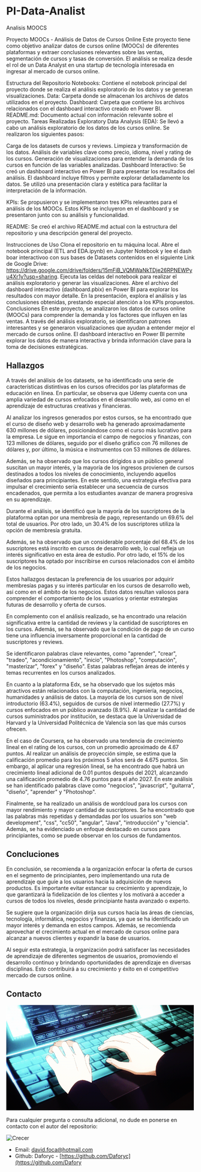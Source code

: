 # PI-Data-Analist
Analisis MOOCS

Proyecto MOOCs - Análisis de Datos de Cursos Online
Este proyecto tiene como objetivo analizar datos de cursos online (MOOCs) de diferentes plataformas y extraer conclusiones relevantes sobre las ventas, segmentación de cursos y tasas de conversión. El análisis se realiza desde el rol de un Data Analyst en una startup de tecnología interesada en ingresar al mercado de cursos online.

Estructura del Repositorio
Notebooks: Contiene el notebook principal del proyecto donde se realiza el análisis exploratorio de los datos y se generan visualizaciones.
Data: Carpeta donde se almacenan los archivos de datos utilizados en el proyecto.
Dashboard: Carpeta que contiene los archivos relacionados con el dashboard interactivo creado en Power BI.
README.md: Documento actual con información relevante sobre el proyecto.
Tareas Realizadas
Exploratory Data Analysis (EDA): Se llevó a cabo un análisis exploratorio de los datos de los cursos online. Se realizaron los siguientes pasos:

Carga de los datasets de cursos y reviews.
Limpieza y transformación de los datos.
Análisis de variables clave como precio, idioma, nivel y rating de los cursos.
Generación de visualizaciones para entender la demanda de los cursos en función de las variables analizadas.
Dashboard Interactivo: Se creó un dashboard interactivo en Power BI para presentar los resultados del análisis. El dashboard incluye filtros y permite explorar detalladamente los datos. Se utilizó una presentación clara y estética para facilitar la interpretación de la información.

KPIs: Se propusieron y se implementaron tres KPIs relevantes para el análisis de los MOOCs. Estos KPIs se incluyeron en el dashboard y se presentaron junto con su análisis y funcionalidad.

README: Se creó el archivo README.md actual con la estructura del repositorio y una descripción general del proyecto.

Instrucciones de Uso
Clona el repositorio en tu máquina local.
Abre el notebook principal (ETL and EDA.ipynb) en Jupyter Notebook y lee el dash boar interactivoo con sus bases de Datasets contenidos en el siguiente Link de Google Drive: https://drive.google.com/drive/folders/15mFiB_VQMWaNkTDje26RPNEWPyu4Xr1y?usp=sharing.
Ejecuta las celdas del notebook para realizar el análisis exploratorio y generar las visualizaciones.
Abre el archivo del dashboard interactivo (dashboard.pbix) en Power BI para explorar los resultados con mayor detalle.
En la presentación, explora el análisis y las conclusiones obtenidas, prestando especial atención a los KPIs propuestos.
Conclusiones
En este proyecto, se analizaron los datos de cursos online (MOOCs) para comprender la demanda y los factores que influyen en las ventas. A través del análisis exploratorio, se identificaron patrones interesantes y se generaron visualizaciones que ayudan a entender mejor el mercado de cursos online. El dashboard interactivo en Power BI permite explorar los datos de manera interactiva y brinda información clave para la toma de decisiones estratégicas.

## Hallazgos 


A través del análisis de los datasets, se ha identificado una serie de características distintivas en los cursos ofrecidos por las plataformas de educación en línea. En particular, se observa que Udemy cuenta con una amplia variedad de cursos enfocados en el desarrollo web, así como en el aprendizaje de estructuras creativas y financieras.

Al analizar los ingresos generados por estos cursos, se ha encontrado que el curso de diseño web y desarrollo web ha generado aproximadamente 630 millones de dólares, posicionándose como el curso más lucrativo para la empresa. Le sigue en importancia el campo de negocios y finanzas, con 123 millones de dólares, seguido por el diseño gráfico con 76 millones de dólares y, por último, la música e instrumentos con 53 millones de dólares.

Además, se ha observado que los cursos dirigidos a un público general suscitan un mayor interés, y la mayoría de los ingresos provienen de cursos destinados a todos los niveles de conocimiento, incluyendo aquellos diseñados para principiantes. En este sentido, una estrategia efectiva para impulsar el crecimiento sería establecer una secuencia de cursos encadenados, que permita a los estudiantes avanzar de manera progresiva en su aprendizaje.

Durante el análisis, se identificó que la mayoría de los suscriptores de la plataforma optan por una membresía de pago, representando un 69.6% del total de usuarios. Por otro lado, un 30.4% de los suscriptores utiliza la opción de membresía gratuita.

Además, se ha observado que un considerable porcentaje del 68.4% de los suscriptores está inscrito en cursos de desarrollo web, lo cual refleja un interés significativo en esta área de estudio. Por otro lado, el 15% de los suscriptores ha optado por inscribirse en cursos relacionados con el ámbito de los negocios.

Estos hallazgos destacan la preferencia de los usuarios por adquirir membresías pagas y su interés particular en los cursos de desarrollo web, así como en el ámbito de los negocios. Estos datos resultan valiosos para comprender el comportamiento de los usuarios y orientar estrategias futuras de desarrollo y oferta de cursos.

En complemento con el análisis realizado, se ha encontrado una relación significativa entre la cantidad de reviews y la cantidad de suscriptores en los cursos. Además, se ha observado que la condición de pago de un curso tiene una influencia inversamente proporcional en la cantidad de suscriptores y reviews.

Se identificaron palabras clave relevantes, como "aprender", "crear", "tradeo", "acondicionamiento", "inicio", "Photoshop", "computación", "masterizar", "forex" y "diseño". Estas palabras reflejan áreas de interés y temas recurrentes en los cursos analizados.

En cuanto a la plataforma Edx, se ha observado que los sujetos más atractivos están relacionados con la computación, ingeniería, negocios, humanidades y análisis de datos. La mayoría de los cursos son de nivel introductorio (63.4%), seguidos de cursos de nivel intermedio (27.7%) y cursos enfocados en un público avanzado (8.9%). Al analizar la cantidad de cursos suministrados por institución, se destaca que la Universidad de Harvard y la Universidad Politécnica de Valencia son las que más cursos ofrecen.

En el caso de Coursera, se ha observado una tendencia de crecimiento lineal en el rating de los cursos, con un promedio aproximado de 4.67 puntos. Al realizar un análisis de proyección simple, se estima que la calificación promedio para los próximos 5 años será de 4.675 puntos. Sin embargo, al aplicar una regresión lineal, se ha encontrado que habrá un crecimiento lineal adicional de 0.01 puntos después del 2021, alcanzando una calificación promedio de 4.76 puntos para el año 2027. En este análisis se han identificado palabras clave como "negocios", "javascript", "guitarra", "diseño", "aprender" y "Photoshop".

Finalmente, se ha realizado un análisis de wordcloud para los cursos con mayor rendimiento y mayor cantidad de suscriptores. Se ha encontrado que las palabras más repetidas y demandadas por los usuarios son "web development", "css", "cc50", "angular", "Java", "introducción" y "ciencia". Además, se ha evidenciado un enfoque destacado en cursos para principiantes, como se puede observar en los cursos de fundamentos.

## Concluciones 

En conclusión, se recomienda a la organización enfocar la oferta de cursos en el segmento de principiantes, pero implementando una ruta de aprendizaje que guíe a los usuarios hacia la adquisición de nuevos productos. Es importante evitar estancar su crecimiento y aprendizaje, lo que garantizará la fidelización de los clientes y los motivará a acceder a cursos de todos los niveles, desde principiante hasta avanzado o experto.

Se sugiere que la organización dirija sus cursos hacia las áreas de ciencias, tecnología, informática, negocios y finanzas, ya que se ha identificado un mayor interés y demanda en estos campos. Además, se recomienda aprovechar el crecimiento actual en el mercado de cursos online para alcanzar a nuevos clientes y expandir la base de usuarios.

Al seguir esta estrategia, la organización podrá satisfacer las necesidades de aprendizaje de diferentes segmentos de usuarios, promoviendo el desarrollo continuo y brindando oportunidades de aprendizaje en diversas disciplinas. Esto contribuirá a su crecimiento y éxito en el competitivo mercado de cursos online.

## Contacto
![Escribir](Edit.gif)


Para cualquier pregunta o consulta adicional, no dude en ponerse en contacto con el autor del repositorio:

![Crecer](9TLY.gif)


- Email: david.foca@hotmail.com
- Github: Daforyc - [https://github.com/Daforyc](https://github.com/Dafory


